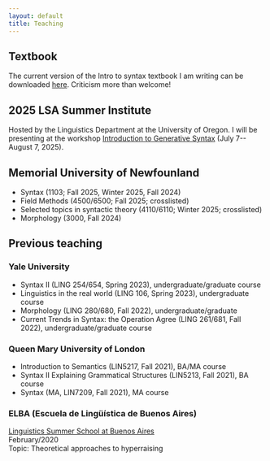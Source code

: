 ```yaml
---
layout: default
title: Teaching
---
```

## Textbook

The current version of the Intro to syntax textbook I am writing can be downloaded [here](files/Introduction_to_syntax_textbook_complete.pdf). Criticism more than welcome!

## 2025 LSA Summer Institute

Hosted by the Linguistics Department at the University of Oregon. I will be presenting at the workshop [Introduction to Generative Syntax](https://center.uoregon.edu/LSA/2025/program/search/detail_session.php?id=13901702) (July 7-- August 7, 2025).

## Memorial University of Newfounland
+ Syntax (1103; Fall 2025, Winter 2025, Fall 2024)
+ Field Methods (4500/6500; Fall 2025; crosslisted)
+ Selected topics in syntactic theory (4110/6110; Winter 2025; crosslisted)
+ Morphology (3000, Fall 2024)

## Previous teaching

### Yale University
+ Syntax II (LING 254/654, Spring 2023), undergraduate/graduate course
+ Linguistics in the real world (LING 106, Spring 2023), undergraduate course
+ Morphology (LING 280/680, Fall 2022), undergraduate/graduate
+ Current Trends in Syntax: the Operation Agree (LING 261/681, Fall 2022), undergraduate/graduate course

### Queen Mary University of London
+ Introduction to Semantics (LIN5217, Fall 2021), BA/MA course
+ Syntax II Explaining Grammatical Structures (LIN5213, Fall 2021), BA course
+ Syntax (MA, LIN7209, Fall 2021), MA course

### ELBA (Escuela de Lingüística de Buenos Aires)
[Linguistics Summer School at Buenos Aires](https://escuela-linguistica-de-buenos-aires.github.io/)\
February/2020\
Topic: Theoretical approaches to hyperraising
